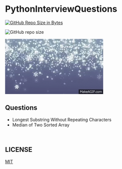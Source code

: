 # PythonInterviewQuestions
[![GitHub Repo Size in Bytes](https://img.shields.io/github/languages/code-size/cjl4945/PythonInterviewQuestions)](https://github.com/cjl4945/PythonInterviewQuestions)

![GitHub repo size](https://img.shields.io/github/repo-size/cjl4945/PythonInterviewQuestions)




<img src="./7Zef.gif">

<br>


## Questions

* Longest Substring Without Repeating Characters 
* Median of Two Sorted Array



<br>

## LICENSE

[MIT]('./LICENSE.md')
